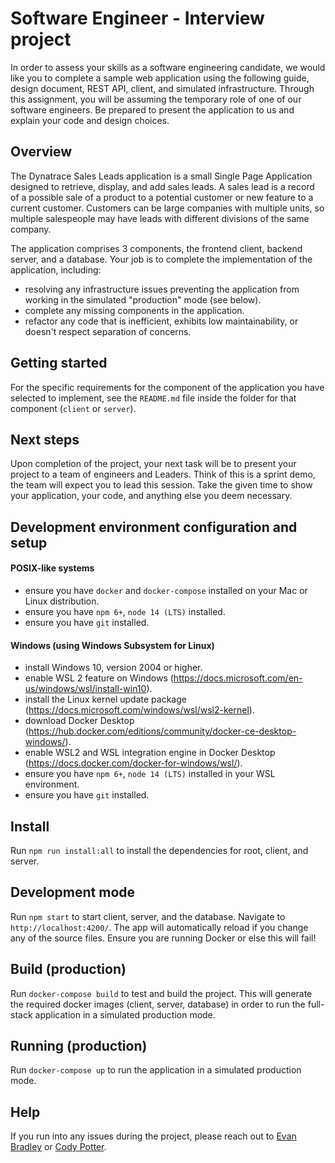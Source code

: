 # Software Engineer - Interview project

In order to assess your skills as a software engineering candidate, we would like you to complete a sample web application using the following guide, design document, REST API, client, and simulated infrastructure. Through this assignment, you will be assuming the temporary role of one of our software engineers. Be prepared to present the application to us and explain your code and design choices.

## Overview

The Dynatrace Sales Leads application is a small Single Page Application designed to retrieve, display, and add sales leads. A sales lead is a record of a possible sale of a product to a potential customer or new feature to a current customer. Customers can be large companies with multiple units, so multiple salespeople may have leads with different divisions of the same company.

The application comprises 3 components, the frontend client, backend server, and a database. Your job is to complete the implementation of the application, including:

- resolving any infrastructure issues preventing the application from working in the simulated "production" mode (see below).
- complete any missing components in the application.
- refactor any code that is inefficient, exhibits low maintainability, or doesn't respect separation of concerns.

## Getting started

For the specific requirements for the component of the application you have selected to implement, see the `README.md` file inside the folder for that component (`client` or `server`).

## Next steps

Upon completion of the project, your next task will be to present your project to a team of engineers and Leaders. Think of this is a sprint demo, the team will expect you to lead this session. Take the given time to show your application, your code, and anything else you deem necessary.

## Development environment configuration and setup

#### POSIX-like systems

- ensure you have `docker` and `docker-compose` installed on your Mac or Linux distribution.
- ensure you have `npm 6+`, `node 14 (LTS)` installed.
- ensure you have `git` installed.

#### Windows (using Windows Subsystem for Linux)

- install Windows 10, version 2004 or higher.
- enable WSL 2 feature on Windows (https://docs.microsoft.com/en-us/windows/wsl/install-win10).
- install the Linux kernel update package (https://docs.microsoft.com/windows/wsl/wsl2-kernel).
- download Docker Desktop (https://hub.docker.com/editions/community/docker-ce-desktop-windows/).
- enable WSL2 and WSL integration engine in Docker Desktop (https://docs.docker.com/docker-for-windows/wsl/).
- ensure you have `npm 6+`, `node 14 (LTS)` installed in your WSL environment.
- ensure you have `git` installed.

## Install

Run `npm run install:all` to install the dependencies for root, client, and server.

## Development mode

Run `npm start` to start client, server, and the database. Navigate to `http://localhost:4200/`. The app will automatically reload if you change any of the source files. Ensure you are running Docker or else this will fail!

## Build (production)

Run `docker-compose build` to test and build the project. This will generate the required docker images (client, server, database) in order to run the full-stack application in a simulated production mode.

## Running (production)

Run `docker-compose up` to run the application in a simulated production mode.

## Help

If you run into any issues during the project, please reach out to [Evan Bradley](mailto:evan.bradley@dynatrace.com) or [Cody Potter](mailto:cody.potter@dynatrace.com).
